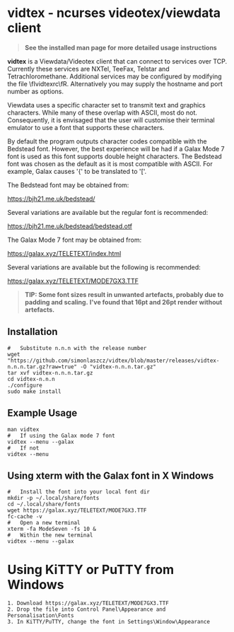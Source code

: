 # vidtex - ncurses videotex/viewdata client

> **See the installed man page for more detailed usage instructions**

**vidtex** is a Viewdata/Videotex client that can connect to services over TCP. Currently these services are NXTel, TeeFax, Telstar and Tetrachloromethane. Additional services may be configured by modifying the file \fIvidtexrc\fR. Alternatively you may supply the hostname and port number as options.


Viewdata uses a specific character set to transmit text and graphics characters. While many of these overlap with ASCII, most do not. Consequently, it is envisaged that the user will customise their terminal emulator to use a font that supports these characters.


By default the program outputs character codes compatible with the Bedstead font. However, the best experience will be had if a Galax Mode 7 font is used as this font supports double height characters. The Bedstead font was chosen as the default as it is most compatible with ASCII. For example, Galax causes '{' to be translated to '['.


The Bedstead font may be obtained from:


<https://bjh21.me.uk/bedstead/>


Several variations are available but the regular font is recommended:


<https://bjh21.me.uk/bedstead/bedstead.otf>


The Galax Mode 7 font may be obtained from:


<https://galax.xyz/TELETEXT/index.html>


Several variations are available but the following is recommended:


<https://galax.xyz/TELETEXT/MODE7GX3.TTF>


> **TIP: Some font sizes result in unwanted artefacts, probably due to padding and scaling.**
> **I've found that 16pt and 26pt render without artefacts.**


## Installation
    #   Substitute n.n.n with the release number
    wget "https://github.com/simonlaszcz/vidtex/blob/master/releases/vidtex-n.n.n.tar.gz?raw=true" -O "vidtex-n.n.n.tar.gz"
    tar xvf vidtex-n.n.n.tar.gz
    cd vidtex-n.n.n
    ./configure
    sudo make install

## Example Usage
    man vidtex
    #   If using the Galax mode 7 font
    vidtex --menu --galax
    #   If not
    vidtex --menu

##  Using xterm with the Galax font in X Windows
    #   Install the font into your local font dir
    mkdir -p ~/.local/share/fonts
    cd ~/.local/share/fonts
    wget https://galax.xyz/TELETEXT/MODE7GX3.TTF
    fc-cache -v
    #   Open a new terminal
    xterm -fa ModeSeven -fs 10 &
    #   Within the new terminal
    vidtex --menu --galax

#   Using KiTTY or PuTTY from Windows
    1. Download https://galax.xyz/TELETEXT/MODE7GX3.TTF
    2. Drop the file into Control Panel\Appearance and Personalisation\Fonts
    3. In KiTTY/PuTTY, change the font in Settings\Window\Appearance
